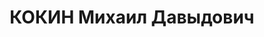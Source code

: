 ---
title: КОКИН Михаил Давыдович
description: 'Род. в 1906, Польша, г. Лодзь, обр.: высшее, член ВКП(б). Проживал:
  Ленинград. Китаевед-историк, зав. кафедрой истории Востока Ленингр. ин-та истории,
  философии и лит-ры

  Арестован 11.01.1937. Обв. по ст. 58-10, 11. Приговор: ВК ВС СССР, 03.05.1937 –
  ВМН. Расстрелян 04.05.1937, Ленинград.

  Реабилитирован в 1956'
---